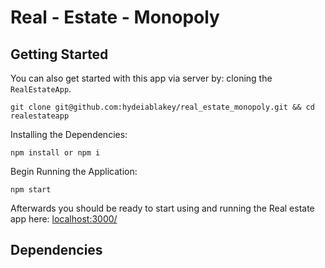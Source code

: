 Real - Estate - Monopoly
=======


Getting Started
-----


You can also get started with this app via server by: cloning the `RealEstateApp`.
```
git clone git@github.com:hydeiablakey/real_estate_monopoly.git && cd realestateapp
```
Installing the Dependencies:
```
npm install or npm i
```
Begin Running the Application:
```
npm start
```

Afterwards you should be ready to start using and running the Real estate app here: [localhost:3000/](http://localhost:3000/)

Dependencies 
-----
```


```

